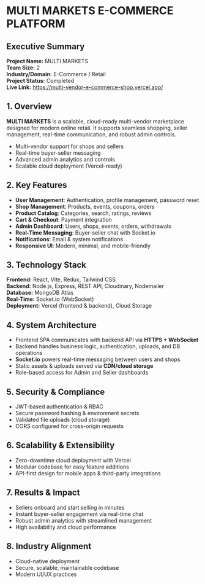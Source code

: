 # MULTI MARKETS E-COMMERCE PLATFORM

## Executive Summary

**Project Name:** MULTI MARKETS  
**Team Size:** 2  
**Industry/Domain:** E-Commerce / Retail  
**Project Status:** Completed  
**Live Link:** https://multi-vendor-e-commerce-shop.vercel.app/  

## 1. Overview
**MULTI MARKETS** is a scalable, cloud-ready multi-vendor marketplace designed for modern online retail. It supports seamless shopping, seller management, real-time communication, and robust admin controls.  

- Multi-vendor support for shops and sellers  
- Real-time buyer-seller messaging  
- Advanced admin analytics and controls  
- Scalable cloud deployment (Vercel-ready)  

## 2. Key Features

- **User Management**: Authentication, profile management, password reset  
- **Shop Management**: Products, events, coupons, orders  
- **Product Catalog**: Categories, search, ratings, reviews  
- **Cart & Checkout**: Payment integration  
- **Admin Dashboard**: Users, shops, events, orders, withdrawals  
- **Real-Time Messaging**: Buyer-seller chat with Socket.io  
- **Notifications**: Email & system notifications  
- **Responsive UI**: Modern, minimal, and mobile-friendly  

## 3. Technology Stack

**Frontend:** React, Vite, Redux, Tailwind CSS  
**Backend:** Node.js, Express, REST API, Cloudinary, Nodemailer  
**Database:** MongoDB Atlas  
**Real-Time:** Socket.io (WebSocket)  
**Deployment:** Vercel (frontend & backend), Cloud Storage  

## 4. System Architecture

- Frontend SPA communicates with backend API via **HTTPS + WebSocket**  
- Backend handles business logic, authentication, uploads, and DB operations  
- **Socket.io** powers real-time messaging between users and shops  
- Static assets & uploads served via **CDN/cloud storage**  
- Role-based access for Admin and Seller dashboards  

## 5. Security & Compliance

- JWT-based authentication & RBAC  
- Secure password hashing & environment secrets  
- Validated file uploads (cloud storage)  
- CORS configured for cross-origin requests  

## 6. Scalability & Extensibility

- Zero-downtime cloud deployment with Vercel  
- Modular codebase for easy feature additions  
- API-first design for mobile apps & third-party integrations  

## 7. Results & Impact

- Sellers onboard and start selling in minutes  
- Instant buyer-seller engagement via real-time chat  
- Robust admin analytics with streamlined management  
- High availability and cloud performance  

## 8. Industry Alignment

- Cloud-native deployment  
- Secure, scalable, maintainable codebase  
- Modern UI/UX practices  
